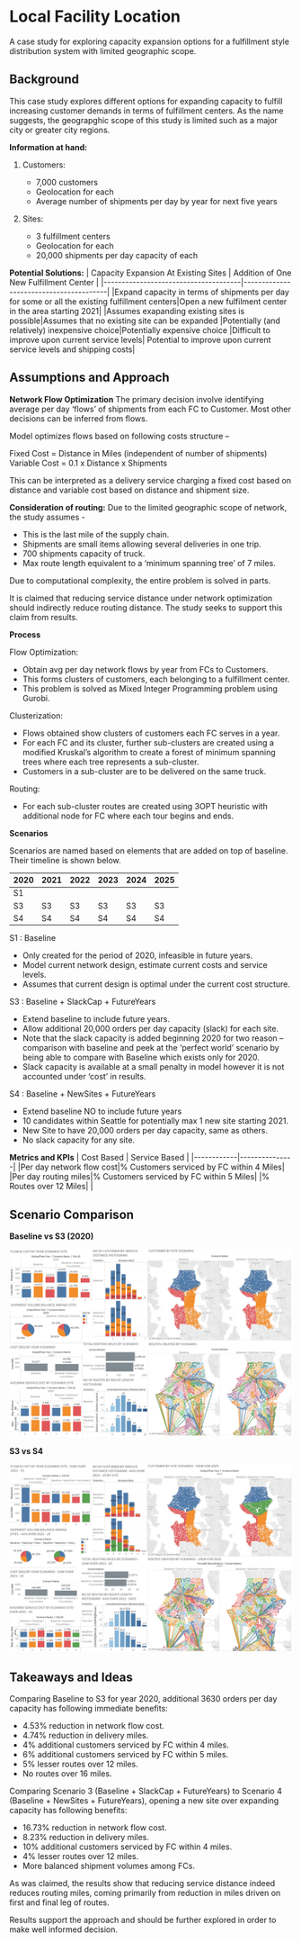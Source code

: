 # Local Facility Location
A case study for exploring capacity expansion options for a fulfillment style distribution system with limited geographic scope.


## Background
This case study explores different options for expanding capacity to fulfill increasing customer demands in terms of fulfillment centers. As the name suggests, the geograpghic scope of this study is limited such as a major city or greater city regions.

**Information at hand:**
1. Customers:
	* 7,000 customers
	* Geolocation for each
	* Average number of shipments per day by year for next five years

2. Sites:
	* 3 fulfillment centers
	* Geolocation for each
	* 20,000 shipments per day capacity of each


**Potential Solutions:**
| Capacity Expansion At Existing Sites | Addition of One New Fulfillment Center |
|--------------------------------------|----------------------------------------|
|Expand capacity in terms of shipments per day for some or all the existing fulfillment centers|Open a new fulfilment center in the area starting 2021|
|Assumes exapanding existing sites is possible|Assumes that no existing site can be expanded
|Potentially (and relatively) inexpensive choice|Potentially expensive choice
|Difficult to improve upon current service levels| Potential to improve upon current service levels and shipping costs|
 
## Assumptions and Approach
**Network Flow Optimization**
The primary decision involve identifying average per day ‘flows’ of shipments from each FC to Customer. Most other decisions can be inferred from flows.

Model optimizes flows based on following costs structure – 

Fixed Cost = Distance in Miles (independent of number of shipments)
Variable Cost = 0.1 x Distance x Shipments

This can be interpreted as a delivery service charging a fixed cost based on distance and variable cost based on distance and shipment size.

**Consideration of routing:**
Due to the limited geographic scope of network, the study assumes -

 * This is the last mile of the supply chain.
 * Shipments are small items allowing several deliveries in one trip.
 * 700 shipments capacity of truck.
 * Max route length equivalent to a ‘minimum spanning tree’ of 7 miles.

Due to computational complexity, the entire problem is solved in parts. 

It is claimed that reducing service distance under network optimization should indirectly reduce routing distance. The study seeks to support this claim from results.

**Process**

Flow Optimization:

 * Obtain avg per day network flows by year from FCs to Customers. 
 * This forms clusters of customers, each belonging to a fulfillment center.
 * This problem is solved as Mixed Integer Programming problem using Gurobi.

Clusterization:

 * Flows obtained show clusters of customers each FC serves in a year.
 * For each FC and its cluster, further sub-clusters are created using a modified Kruskal’s algorithm to create a forest of minimum spanning trees where each tree represents a sub-cluster.
 * Customers in a sub-cluster are to be delivered on the same truck.

Routing:

* For each sub-cluster routes are created using 3OPT heuristic with additional node for FC where each tour begins and ends.

**Scenarios**

Scenarios are named based on elements that are added on top of baseline. Their timeline is shown below.

|2020|2021|2022|2023|2024|2025|
|----|----|----|----|----|----|
|S1  |	  |    |    |    |    |
|S3  |S3  |S3  |S3  |S3  |S3  |
|S4  |S4  |S4  |S4  |S4  |S4  |

S1 : Baseline

 * Only created for the period of 2020, infeasible in future years.
 * Model current network design, estimate current costs and service levels. 
 * Assumes that current design is optimal under the current cost structure.

S3 : Baseline + SlackCap + FutureYears

 * Extend baseline to include future years.
 * Allow additional 20,000 orders per day capacity (slack) for each site.
 * Note that the slack capacity is added beginning 2020 for two reason – comparison with baseline and peek at the ‘perfect world’ scenario by being able to compare with Baseline which exists only for 2020. 
 * Slack capacity is available at a small penalty in model however it is not accounted under ‘cost’ in results.

S4 : Baseline + NewSites + FutureYears

 * Extend baseline NO to include future years 
 * 10 candidates within Seattle for potentially max 1 new site starting 2021.
 * New Site to have 20,000 orders per day capacity, same as others.
 * No slack capacity for any site.

**Metrics and KPIs**
| Cost Based | Service Based |
|------------|---------------|
|Per day network flow cost|% Customers serviced by FC within 4 Miles|
|Per day routing miles|% Customers serviced by FC within 5 Miles|
|% Routes over 12 Miles| |

## Scenario Comparison

**Baseline vs S3 (2020)**

![Baseline vs S3](/images/S1_S3.png)

**S3 vs S4**

![S3 vs S4](/images/S3_S4.png)

## Takeaways and Ideas

Comparing Baseline to S3 for year 2020, additional 3630 orders per day capacity has following immediate benefits:

 * 4.53% reduction in network flow cost.
 * 4.74% reduction in delivery miles.
 * 4% additional customers serviced by FC within 4 miles.
 * 6% additional customers serviced by FC within 5 miles.
 * 5% lesser routes over 12 miles.
 * No routes over 16 miles.


Comparing Scenario 3 (Baseline + SlackCap + FutureYears) to Scenario 4 (Baseline + NewSites + FutureYears), opening a new site over expanding capacity has following benefits:

 * 16.73% reduction in network flow cost.
 * 8.23% reduction in delivery miles.
 * 10% additional customers serviced by FC within 4 miles.
 * 4% lesser routes over 12 miles.
 * More balanced shipment volumes among FCs. 

As was claimed, the results show that reducing service distance indeed reduces routing miles, coming primarily from reduction in miles driven on first and final leg of routes.

Results support the approach and should be further explored in order to make well informed decision.